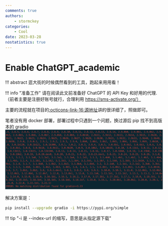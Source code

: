 ```yaml
---
comments: true
authors:
    - stormckey
categories:
    - Cool
date: 2023-03-28
nostatistics: true
---
```

# Enable ChatGPT_academic
!!! abstract
    逛大街的时候偶然看到的工具，跑起来用用看！
<!-- more -->
!!! info "准备工作"
    请在阅读此文前准备好 ChatGPT 的 API Key 和好用的代理.（前者主要是注册好账号就行，合理利用 https://sms-activate.org/）

主要的流程就在项目的[:octicons-link-16:源地址](https://github.com/binary-husky/chatgpt_academic)讲的很详细了，照做即可。

笔者没有用 docker 部署，部署过程中只遇到一个问题，换过源后 pip 找不到高版本的 gradio
![](images/GPT_academic/2023-03-29-01-35-34.png#pic)



解决方案是：

```bash
pip install --upgrade gradio -i https://pypi.org/simple
```

!!! tip "-i 是 --index-url 的缩写，意思是从指定源下载"

